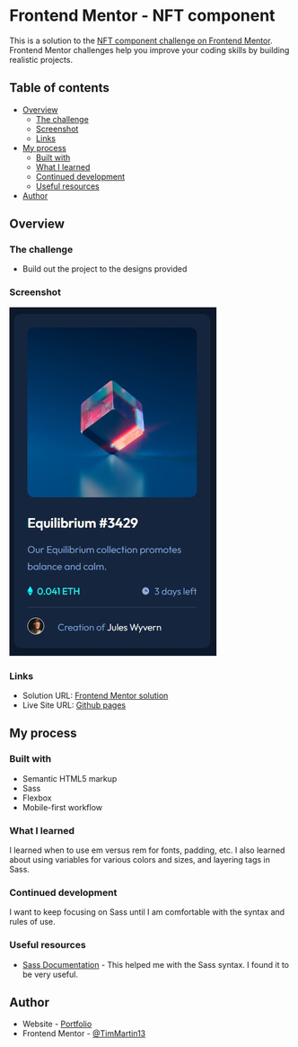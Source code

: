 # Frontend Mentor - NFT component

This is a solution to the [NFT component challenge on Frontend Mentor](https://www.frontendmentor.io/challenges/nft-preview-card-component-SbdUL_w0U). Frontend Mentor challenges help you improve your coding skills by building realistic projects. 

## Table of contents

- [Overview](#overview)
  - [The challenge](#the-challenge)
  - [Screenshot](#screenshot)
  - [Links](#links)
- [My process](#my-process)
  - [Built with](#built-with)
  - [What I learned](#what-i-learned)
  - [Continued development](#continued-development)
  - [Useful resources](#useful-resources)
- [Author](#author)


## Overview

### The challenge

- Build out the project to the designs provided

### Screenshot

![desktop screenshot](./images/nft_component.jpg)


### Links

- Solution URL: [Frontend Mentor solution](https://www.frontendmentor.io/challenges/nft-preview-card-component-SbdUL_w0U/hub/nft-card-sass-8RvU_WzY4)
- Live Site URL: [Github pages](https://timmartin13-frontend-mentor.github.io/nft-preview-card-component/)

## My process

### Built with

- Semantic HTML5 markup
- Sass
- Flexbox
- Mobile-first workflow


### What I learned

I learned when to use em versus rem for fonts, padding, etc.  I also learned about using variables for various colors and sizes, and layering tags in Sass.


### Continued development

I want to keep focusing on Sass until I am comfortable with the syntax and rules of use.

### Useful resources

- [Sass Documentation](https://sass-lang.com/documentation/style-rules/declarations) - This helped me with the Sass syntax. I found it to be very useful.


## Author

- Website - [Portfolio](https://timmartin13.github.io/react-portfolio/)
- Frontend Mentor - [@TimMartin13](https://www.frontendmentor.io/profile/TimMartin13)

